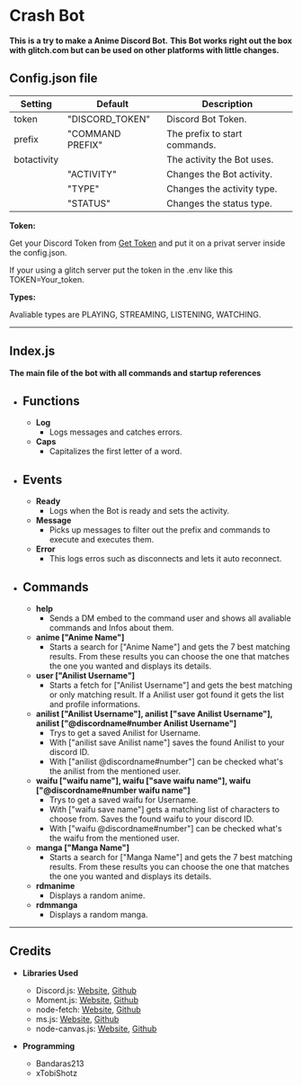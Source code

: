# Crash Bot
**This is a try to make a Anime Discord Bot.**
**This Bot works right out the box with glitch.com but can be used on other platforms with little changes.**

## Config.json file
| Setting | Default | Description |
| ---------------- | ------------ | ------------ |
| token | "DISCORD_TOKEN" | Discord Bot Token. |
| prefix | "COMMAND PREFIX" | The prefix to start commands. |
| botactivity | | The activity the Bot uses. |
| | "ACTIVITY" | Changes the Bot activity. |
| | "TYPE" | Changes the activity type. |
| | "STATUS" | Changes the status type. |

**Token:**

Get your Discord Token from [Get Token](https://discordapp.com/developers) and put it on a privat server inside the config.json.

If your using a glitch server put the token in the .env like this TOKEN=Your_token.

**Types:**

Avaliable types are PLAYING, STREAMING, LISTENING, WATCHING.

---

## Index.js
**The main file of the bot with all commands and startup references**

* ## Functions
  - **Log**
	+ Logs messages and catches errors.
  - **Caps**
  	+ Capitalizes the first letter of a word.

- ## Events
	+ **Ready**
	  * Logs when the Bot is ready and sets the activity.
	+ **Message**
		* Picks up messages to filter out the prefix and commands to execute and executes them.
	+ **Error**
		* This logs erros such as disconnects and lets it auto reconnect.

- ## Commands
  + **help**
     * Sends a DM embed to the command user and shows all avaliable commands and Infos about them.
  + **anime ["Anime Name"]**
     * Starts a search for ["Anime Name"] and gets the 7 best matching results. From these results you can choose the one that matches the one you wanted and displays its details.
  + **user ["Anilist Username"]**
     * Starts a fetch for ["Anilist Username"] and gets the best matching or only matching result. If a Anilist user got found it gets the list and profile informations.
  + **anilist ["Anilist Username"], anilist ["save Anilist Username"], anilist ["@discordname#number Anilist Username"]**
     * Trys to get a saved Anilist for Username.
     * With ["anilist save Anilist name"] saves the found Anilist to your discord ID.
     * With ["anilist @discordname#number"] can be checked what's the anilist from the mentioned user.
   + **waifu ["waifu name"], waifu ["save waifu name"], waifu ["@discordname#number waifu name"]**
     * Trys to get a saved waifu for Username.
     * With ["waifu save name"] gets a matching list of characters to choose from. Saves the found waifu to your discord ID.
     * With ["waifu @discordname#number"] can be checked what's the waifu from the mentioned user.
  + **manga ["Manga Name"]**
     * Starts a search for ["Manga Name"] and gets the 7 best matching results. From these results you can choose the one that matches the one you wanted and displays its details.
  + **rdmanime**
     * Displays a random anime.
  + **rdmmanga**
     * Displays a random manga.
---
			
## Credits

* **Libraries Used**
  - Discord.js: [Website](https://discord.js.org/#/), [Github](https://github.com/discordjs/discord.js)
  - Moment.js: [Website](http://momentjs.com/), [Github](https://github.com/moment/moment/)
  - node-fetch: [Website](https://www.npmjs.com/package/node-fetch/), [Github](https://github.com/bitinn/node-fetch)
  - ms.js: [Website](https://npmjs.com/ms), [Github](https://github.com/zeit/ms)
  - node-canvas.js: [Website](https://www.npmjs.com/package/canvas), [Github](https://github.com/Automattic/node-canvas)

* **Programming**
  - Bandaras213
  - xTobiShotz
